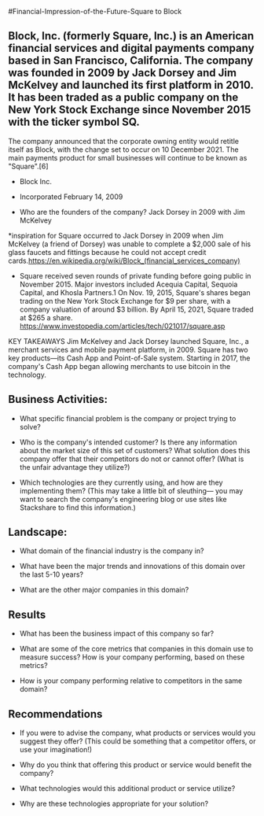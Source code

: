 #Financial-Impression-of-the-Future-Square to Block

## Block, Inc. (formerly Square, Inc.) is an American financial services and digital payments company based in San Francisco, California. The company was founded in 2009 by Jack Dorsey and Jim McKelvey and launched its first platform in 2010. It has been traded as a public company on the New York Stock Exchange since November 2015 with the ticker symbol SQ.
The company announced that the corporate owning entity would retitle itself as Block, with the change set to occur on 10 December 2021. The main payments product for small businesses will continue to be known as "Square".[6]


* Block Inc.

* Incorporated February 14, 2009

* Who are the founders of the company? Jack Dorsey in 2009 with Jim McKelvey

*inspiration for Square occurred to Jack Dorsey in 2009 when Jim McKelvey (a friend of Dorsey)  was unable to complete a $2,000 sale of his glass faucets and fittings because he could not accept credit cards.https://en.wikipedia.org/wiki/Block_(financial_services_company)

* Square received seven rounds of private funding before going public in November 2015. Major investors included Acequia Capital, Sequoia Capital, and Khosla Partners.1 On Nov. 19, 2015, Square's shares began trading on the New York Stock Exchange for $9 per share, with a company valuation of around $3 billion. By April 15, 2021, Square traded at $265 a share. https://www.investopedia.com/articles/tech/021017/square.asp

KEY TAKEAWAYS
Jim McKelvey and Jack Dorsey launched Square, Inc., a merchant services and mobile payment platform, in 2009.
Square has two key products—its Cash App and Point-of-Sale system.
Starting in 2017, the company's Cash App began allowing merchants to use bitcoin in the technology.

## Business Activities:

* What specific financial problem is the company or project trying to solve?

* Who is the company's intended customer?  Is there any information about the market size of this set of customers?
What solution does this company offer that their competitors do not or cannot offer? (What is the unfair advantage they utilize?)

* Which technologies are they currently using, and how are they implementing them? (This may take a little bit of sleuthing–– you may want to search the company's engineering blog or use sites like Stackshare to find this information.)


## Landscape:

* What domain of the financial industry is the company in?

* What have been the major trends and innovations of this domain over the last 5-10 years?

* What are the other major companies in this domain?


## Results

* What has been the business impact of this company so far?

* What are some of the core metrics that companies in this domain use to measure success? How is your company performing, based on these metrics?

* How is your company performing relative to competitors in the same domain?


## Recommendations

* If you were to advise the company, what products or services would you suggest they offer? (This could be something that a competitor offers, or use your imagination!)

* Why do you think that offering this product or service would benefit the company?

* What technologies would this additional product or service utilize?

* Why are these technologies appropriate for your solution?

